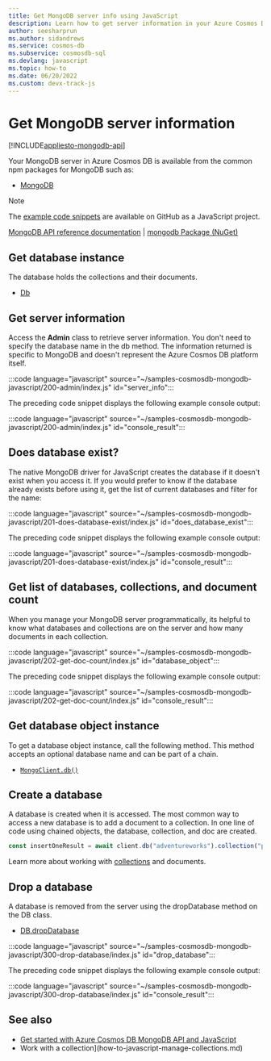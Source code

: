 ```yaml
---
title: Get MongoDB server info using JavaScript
description: Learn how to get server information in your Azure Cosmos DB MongoDB API account using the JavaScript SDK.
author: seesharprun
ms.author: sidandrews
ms.service: cosmos-db
ms.subservice: cosmosdb-sql
ms.devlang: javascript
ms.topic: how-to
ms.date: 06/20/2022
ms.custom: devx-track-js
---
```


# Get MongoDB server information

[!INCLUDE[appliesto-mongodb-api](../includes/appliesto-mongodb-api.md)]

Your MongoDB server in Azure Cosmos DB is available from the common npm packages for MongoDB such as:

* [MongoDB](https://www.npmjs.com/package/mongodb)

> [!NOTE]
> The [example code snippets](https://github.com/Azure-Samples/cosmos-db-mongodb-api-javascript-samples) are available on GitHub as a JavaScript project.

[MongoDB API reference documentation](https://docs.mongodb.com/drivers/node) | [mongodb Package (NuGet)](https://www.npmjs.com/package/mongodb)

## Get database instance

The database holds the collections and their documents. 

* [Db](https://mongodb.github.io/node-mongodb-native/4.7/classes/Db.html)

## Get server information

Access the **Admin** class to retrieve server information. You don't need to specify the database name in the db method. The information returned is specific to MongoDB and doesn't represent the Azure Cosmos DB platform itself.

:::code language="javascript" source="~/samples-cosmosdb-mongodb-javascript/200-admin/index.js" id="server_info":::

The preceding code snippet displays the following example console output:

:::code language="javascript" source="~/samples-cosmosdb-mongodb-javascript/200-admin/index.js" id="console_result":::

## Does database exist?

The native MongoDB driver for JavaScript creates the database if it doesn't exist when you access it. If you would prefer to know if the database already exists before using it, get the list of current databases and filter for the name:

:::code language="javascript" source="~/samples-cosmosdb-mongodb-javascript/201-does-database-exist/index.js" id="does_database_exist":::

The preceding code snippet displays the following example console output:

:::code language="javascript" source="~/samples-cosmosdb-mongodb-javascript/201-does-database-exist/index.js" id="console_result":::

## Get list of databases, collections, and document count

When you manage your MongoDB server programmatically, its helpful to know what databases and collections are on the server and how many documents in each collection.

:::code language="javascript" source="~/samples-cosmosdb-mongodb-javascript/202-get-doc-count/index.js" id="database_object":::

The preceding code snippet displays the following example console output:

:::code language="javascript" source="~/samples-cosmosdb-mongodb-javascript/202-get-doc-count/index.js" id="console_result":::

## Get database object instance

To get a database object instance, call the following method. This method accepts an optional database name and can be part of a chain.

* [``MongoClient.db()``](https://mongodb.github.io/node-mongodb-native/4.5/classes/Db.html)

## Create a database

A database is created when it is accessed. The most common way to access a new database is to add a document to a collection. In one line of code using chained objects, the database, collection, and doc are created.

```javascript
const insertOneResult = await client.db("adventureworks").collection("products").insertOne(doc);
```

Learn more about working with [collections](how-to-javascript-manage-collections.md) and documents.

## Drop a database

A database is removed from the server using the dropDatabase method on the DB class. 

* [DB.dropDatabase](https://mongodb.github.io/node-mongodb-native/4.7/classes/Db.html#dropDatabase)

:::code language="javascript" source="~/samples-cosmosdb-mongodb-javascript/300-drop-database/index.js" id="drop_database":::

The preceding code snippet displays the following example console output:

:::code language="javascript" source="~/samples-cosmosdb-mongodb-javascript/300-drop-database/index.js" id="console_result":::

## See also

- [Get started with Azure Cosmos DB MongoDB API and JavaScript](how-to-javascript-get-started.md)
- Work with a collection](how-to-javascript-manage-collections.md)
